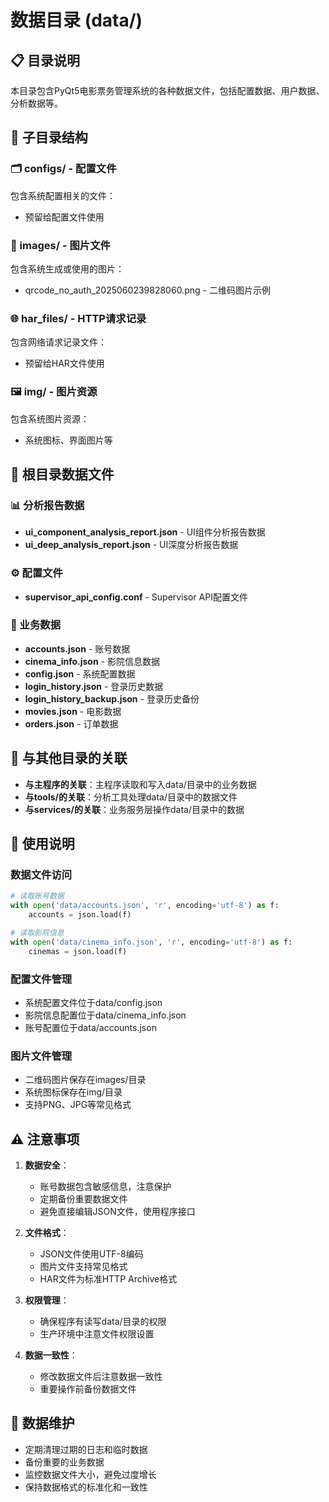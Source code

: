 # 数据目录 (data/)

## 📋 目录说明

本目录包含PyQt5电影票务管理系统的各种数据文件，包括配置数据、用户数据、分析数据等。

## 📁 子目录结构

### 🗂️ configs/ - 配置文件
包含系统配置相关的文件：
- 预留给配置文件使用

### 📸 images/ - 图片文件
包含系统生成或使用的图片：
- qrcode_no_auth_2025060239828060.png - 二维码图片示例

### 🌐 har_files/ - HTTP请求记录
包含网络请求记录文件：
- 预留给HAR文件使用

### 🖼️ img/ - 图片资源
包含系统图片资源：
- 系统图标、界面图片等

## 📄 根目录数据文件

### 📊 分析报告数据
- **ui_component_analysis_report.json** - UI组件分析报告数据
- **ui_deep_analysis_report.json** - UI深度分析报告数据

### ⚙️ 配置文件
- **supervisor_api_config.conf** - Supervisor API配置文件

### 🏢 业务数据
- **accounts.json** - 账号数据
- **cinema_info.json** - 影院信息数据
- **config.json** - 系统配置数据
- **login_history.json** - 登录历史数据
- **login_history_backup.json** - 登录历史备份
- **movies.json** - 电影数据
- **orders.json** - 订单数据

## 🔗 与其他目录的关联

- **与主程序的关联**：主程序读取和写入data/目录中的业务数据
- **与tools/的关联**：分析工具处理data/目录中的数据文件
- **与services/的关联**：业务服务层操作data/目录中的数据

## 📝 使用说明

### 数据文件访问
```python
# 读取账号数据
with open('data/accounts.json', 'r', encoding='utf-8') as f:
    accounts = json.load(f)

# 读取影院信息
with open('data/cinema_info.json', 'r', encoding='utf-8') as f:
    cinemas = json.load(f)
```

### 配置文件管理
- 系统配置文件位于data/config.json
- 影院信息配置位于data/cinema_info.json
- 账号配置位于data/accounts.json

### 图片文件管理
- 二维码图片保存在images/目录
- 系统图标保存在img/目录
- 支持PNG、JPG等常见格式

## ⚠️ 注意事项

1. **数据安全**：
   - 账号数据包含敏感信息，注意保护
   - 定期备份重要数据文件
   - 避免直接编辑JSON文件，使用程序接口

2. **文件格式**：
   - JSON文件使用UTF-8编码
   - 图片文件支持常见格式
   - HAR文件为标准HTTP Archive格式

3. **权限管理**：
   - 确保程序有读写data/目录的权限
   - 生产环境中注意文件权限设置

4. **数据一致性**：
   - 修改数据文件后注意数据一致性
   - 重要操作前备份数据文件

## 🔄 数据维护

- 定期清理过期的日志和临时数据
- 备份重要的业务数据
- 监控数据文件大小，避免过度增长
- 保持数据格式的标准化和一致性
